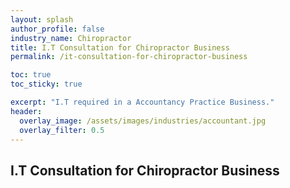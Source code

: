 ```yaml
---
layout: splash 
author_profile: false 
industry_name: Chiropractor
title: I.T Consultation for Chiropractor Business
permalink: /it-consultation-for-chiropractor-business

toc: true
toc_sticky: true

excerpt: "I.T required in a Accountancy Practice Business."
header:
  overlay_image: /assets/images/industries/accountant.jpg
  overlay_filter: 0.5 
---
```


## I.T Consultation for Chiropractor Business
